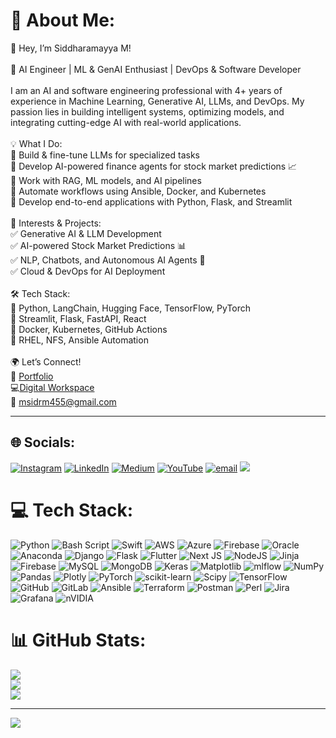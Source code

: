 # 💫 About Me:
👋 Hey, I’m Siddharamayya M!<br><br>🚀 AI Engineer | ML & GenAI Enthusiast | DevOps & Software Developer<br><br>I am an AI and software engineering professional with 4+ years of experience in Machine Learning, Generative AI, LLMs, and DevOps. My passion lies in building intelligent systems, optimizing models, and integrating cutting-edge AI with real-world applications.<br><br>💡 What I Do:<br>🔹 Build & fine-tune LLMs for specialized tasks<br>🔹 Develop AI-powered finance agents for stock market predictions 📈<br>🔹 Work with RAG, ML models, and AI pipelines<br>🔹 Automate workflows using Ansible, Docker, and Kubernetes<br>🔹 Develop end-to-end applications with Python, Flask, and Streamlit<br><br>📌 Interests & Projects:<br>✅ Generative AI & LLM Development<br>✅ AI-powered Stock Market Predictions 📊<br>✅ NLP, Chatbots, and Autonomous AI Agents 🤖<br>✅ Cloud & DevOps for AI Deployment<br><br>🛠️ Tech Stack:<br>🔹 Python, LangChain, Hugging Face, TensorFlow, PyTorch<br>🔹 Streamlit, Flask, FastAPI, React<br>🔹 Docker, Kubernetes, GitHub Actions<br>🔹 RHEL, NFS, Ansible Automation<br><br>🌍 Let’s Connect!<br>🔗 [Portfolio](https://mtptisid.github.io)<br>💻[Digital Workspace](siddharamayya.in)<br>📧 msidrm455@gmail.com

---




## 🌐 Socials:
[![Instagram](https://img.shields.io/badge/Instagram-%23E4405F.svg?logo=Instagram&logoColor=white)](https://instagram.com/its_5iD) [![LinkedIn](https://img.shields.io/badge/LinkedIn-%230077B5.svg?logo=linkedin&logoColor=white)](https://www.linkedin.com/in/siddharamayya-mathapati/) [![Medium](https://img.shields.io/badge/Medium-12100E?logo=medium&logoColor=white)](https://medium.com/@msidrm455) [![YouTube](https://img.shields.io/badge/YouTube-%23FF0000.svg?logo=YouTube&logoColor=white)](https://youtube.com/@SM-wv5bk) [![email](https://img.shields.io/badge/Email-D14836?logo=gmail&logoColor=white)](mailto:msidrm455@gmail.com) 
![](https://komarev.com/ghpvc/?username=mtptisid&color=AFEEEE)

# 💻 Tech Stack:
![Python](https://img.shields.io/badge/python-3670A0?style=flat&logo=python&logoColor=ffdd54) ![Bash Script](https://img.shields.io/badge/bash_script-%23121011.svg?style=flat&logo=gnu-bash&logoColor=white) ![Swift](https://img.shields.io/badge/swift-F54A2A?style=flat&logo=swift&logoColor=white) ![AWS](https://img.shields.io/badge/AWS-%23FF9900.svg?style=flat&logo=amazon-aws&logoColor=white) ![Azure](https://img.shields.io/badge/azure-%230072C6.svg?style=flat&logo=microsoftazure&logoColor=white) ![Firebase](https://img.shields.io/badge/firebase-%23039BE5.svg?style=flat&logo=firebase) ![Oracle](https://img.shields.io/badge/Oracle-F80000?style=flat&logo=oracle&logoColor=white) ![Anaconda](https://img.shields.io/badge/Anaconda-%2344A833.svg?style=flat&logo=anaconda&logoColor=white) ![Django](https://img.shields.io/badge/django-%23092E20.svg?style=flat&logo=django&logoColor=white) ![Flask](https://img.shields.io/badge/flask-%23000.svg?style=flat&logo=flask&logoColor=white) ![Flutter](https://img.shields.io/badge/Flutter-%2302569B.svg?style=flat&logo=Flutter&logoColor=white) ![Next JS](https://img.shields.io/badge/Next-black?style=flat&logo=next.js&logoColor=white) ![NodeJS](https://img.shields.io/badge/node.js-6DA55F?style=flat&logo=node.js&logoColor=white) ![Jinja](https://img.shields.io/badge/jinja-white.svg?style=flat&logo=jinja&logoColor=black) ![Firebase](https://img.shields.io/badge/firebase-a08021?style=flat&logo=firebase&logoColor=ffcd34) ![MySQL](https://img.shields.io/badge/mysql-4479A1.svg?style=flat&logo=mysql&logoColor=white) ![MongoDB](https://img.shields.io/badge/MongoDB-%234ea94b.svg?style=flat&logo=mongodb&logoColor=white) ![Keras](https://img.shields.io/badge/Keras-%23D00000.svg?style=flat&logo=Keras&logoColor=white) ![Matplotlib](https://img.shields.io/badge/Matplotlib-%23ffffff.svg?style=flat&logo=Matplotlib&logoColor=black) ![mlflow](https://img.shields.io/badge/mlflow-%23d9ead3.svg?style=flat&logo=numpy&logoColor=blue) ![NumPy](https://img.shields.io/badge/numpy-%23013243.svg?style=flat&logo=numpy&logoColor=white) ![Pandas](https://img.shields.io/badge/pandas-%23150458.svg?style=flat&logo=pandas&logoColor=white) ![Plotly](https://img.shields.io/badge/Plotly-%233F4F75.svg?style=flat&logo=plotly&logoColor=white) ![PyTorch](https://img.shields.io/badge/PyTorch-%23EE4C2C.svg?style=flat&logo=PyTorch&logoColor=white) ![scikit-learn](https://img.shields.io/badge/scikit--learn-%23F7931E.svg?style=flat&logo=scikit-learn&logoColor=white) ![Scipy](https://img.shields.io/badge/SciPy-%230C55A5.svg?style=flat&logo=scipy&logoColor=%white) ![TensorFlow](https://img.shields.io/badge/TensorFlow-%23FF6F00.svg?style=flat&logo=TensorFlow&logoColor=white) ![GitHub](https://img.shields.io/badge/github-%23121011.svg?style=flat&logo=github&logoColor=white) ![GitLab](https://img.shields.io/badge/gitlab-%23181717.svg?style=flat&logo=gitlab&logoColor=white) ![Ansible](https://img.shields.io/badge/ansible-%231A1918.svg?style=flat&logo=ansible&logoColor=white) ![Terraform](https://img.shields.io/badge/terraform-%235835CC.svg?style=flat&logo=terraform&logoColor=white) ![Postman](https://img.shields.io/badge/Postman-FF6C37?style=flat&logo=postman&logoColor=white) ![Perl](https://img.shields.io/badge/perl-%2339457E.svg?style=flat&logo=perl&logoColor=white) ![Jira](https://img.shields.io/badge/jira-%230A0FFF.svg?style=flat&logo=jira&logoColor=white) ![Grafana](https://img.shields.io/badge/grafana-%23F46800.svg?style=flat&logo=grafana&logoColor=white) ![nVIDIA](https://img.shields.io/badge/nVIDIA-%2376B900.svg?style=flat&logo=nVIDIA&logoColor=white)
# 📊 GitHub Stats:
![](https://github-readme-stats.vercel.app/api?username=mtptisid&theme=nord&hide_border=false&include_all_commits=true&count_private=true)<br/>
![](https://github-readme-streak-stats.herokuapp.com/?user=mtptisid&theme=nord&hide_border=false)<br/>
![](https://github-readme-stats.vercel.app/api/top-langs/?username=mtptisid&theme=nord&hide_border=false&include_all_commits=true&count_private=true&layout=compact)

<!-- ![](https://github-readme-streak-stats.herokuapp.com/?user=mtptisid&theme=nord&hide_border=false)<br/> 
<img width="786" alt="Screenshot 2025-02-07 at 11 27 23 AM" src="https://github.com/user-attachments/assets/4efb8701-0679-47ee-9526-596df73381f5" />
![](https://github-readme-streak-stats.herokuapp.com/?user=mtptisid&theme=nord&hide_border=false)<br/>-->
---
[![](https://visitcount.itsvg.in/api?id=mtptisid&icon=0&color=0)](https://visitcount.itsvg.in)

<!-- Proudly created with GPRM ( https://gprm.itsvg.in ) -->

